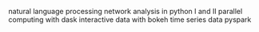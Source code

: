 natural language processing
network analysis in python I and II
parallel computing with dask
interactive data with bokeh
time series data
pyspark

